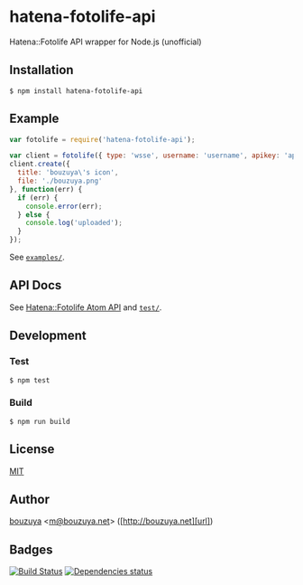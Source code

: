 # hatena-fotolife-api

Hatena::Fotolife API wrapper for Node.js (unofficial)

## Installation

    $ npm install hatena-fotolife-api

## Example

```javascript
var fotolife = require('hatena-fotolife-api');

var client = fotolife({ type: 'wsse', username: 'username', apikey: 'apikey' });
client.create({
  title: 'bouzuya\'s icon',
  file: './bouzuya.png'
}, function(err) {
  if (err) {
    console.error(err);
  } else {
    console.log('uploaded');
  }
});
```

See [`examples/`](examples/).

## API Docs

See [Hatena::Fotolife Atom API](http://developer.hatena.ne.jp/ja/documents/fotolife/apis/atom) and [`test/`](test/).

## Development

### Test

    $ npm test

### Build

    $ npm run build

## License

[MIT](LICENSE)

## Author

[bouzuya][user] &lt;[m@bouzuya.net][mail]&gt; ([http://bouzuya.net][url])

## Badges

[![Build Status][travis-badge]][travis]
[![Dependencies status][david-dm-badge]][david-dm]

[travis]: https://travis-ci.org/bouzuya/node-hatena-fotolife-api
[travis-badge]: https://travis-ci.org/bouzuya/node-hatena-fotolife-api.svg?branch=master
[david-dm]: https://david-dm.org/bouzuya/node-hatena-fotolife-api
[david-dm-badge]: https://david-dm.org/bouzuya/node-hatena-fotolife-api.png
[user]: https://github.com/bouzuya
[mail]: mailto:m@bouzuya.net
[url]: http://bouzuya.net
